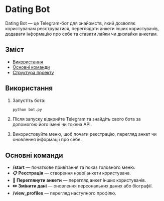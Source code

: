 # Dating Bot

Dating Bot — це Telegram-бот для знайомств, який дозволяє користувачам реєструватися, переглядати анкети інших користувачів, додавати інформацію про себе та ставити лайки чи дизлайки анкетам.

## Зміст
- [Використання](#використання)
- [Основні команди](#основні-команди)
- [Структура проекту](#структура-проекту)

## Використання

1. Запустіть бота:
    ```bash
    python bot.py
    ```

2. Після запуску відкрийте Telegram та знайдіть свого бота за допомогою його імені чи токена API.

3. Використовуйте меню, щоб почати реєстрацію, перегляд анкет чи оновлення інформації про себе.

## Основні команди

- **/start** — початкове привітання та показ головного меню.
- **📋 Реєстрація** — створення нової анкети користувача.
- **👀 Переглянути анкети** — перегляд анкет інших користувачів.
- **✏️ Змінити дані** — оновлення персональних даних або біографії.
- **/view_profiles** — перегляд наступного профілю.


